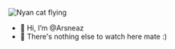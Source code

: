 ![Nyan cat flying](https://media.tenor.com/lTtlX5xlfmgAAAAC/nyan-cat.gif)

- 👋 Hi, I’m @Arsneaz
- 👀 There's nothing else to watch here mate :)
  
<!---
Arsneaz/Arsneaz is a ✨ special ✨ repository because its `README.md` (this file) appears on your GitHub profile.
You can click the Preview link to take a look at your changes.
--->
